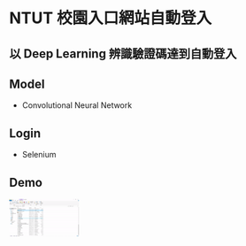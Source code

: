 # NTUT 校園入口網站自動登入
## 以 Deep Learning 辨識驗證碼達到自動登入
## Model
- Convolutional Neural Network
## Login
- Selenium
## Demo
<img src="image/demo.gif" width="25%" height="25%">
